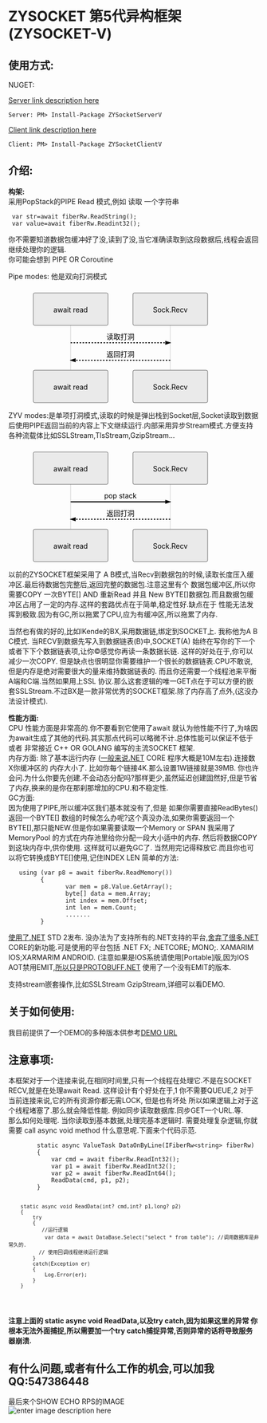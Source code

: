 <!DOCTYPE html>
<html>

<head>
  <meta charset="utf-8">
  <meta name="viewport" content="width=device-width, initial-scale=1.0">
  <title>README</title>
  <link rel="stylesheet" href="https://stackedit.io/style.css" />
</head>

<body class="stackedit">
  <div class="stackedit__html"><h1 id="zysocket-第5代异构框架zysocket-v">ZYSOCKET 第5代异构框架(ZYSOCKET-V)</h1>
<h2 id="使用方式">使用方式:</h2>
<p>NUGET:</p>
<p><a href="%28https://www.nuget.org/packages/ZYSocketServerV%29">Server link description here</a></p>
<pre><code>Server: PM&gt; Install-Package ZYSocketServerV
</code></pre>
<p><a href="https://www.nuget.org/packages/ZYSocketClientV">Client link description here</a></p>
<pre><code>Client: PM&gt; Install-Package ZYSocketClientV
</code></pre>
<h2 id="介绍">介绍:</h2>
<p><strong>构架:</strong><br>
采用PopStack的PIPE Read 模式,例如 读取 一个字符串</p>
<pre><code> var str=await fiberRw.ReadString(); 
 var value=await fiberRw.Readint32();
</code></pre>
<p>你不需要知道数据包缓冲好了没,读到了没,当它准确读取到这段数据后,线程会返回继续处理你的逻辑.<br>
你可能会想到  PIPE OR  Coroutine</p>
<p>Pipe modes: 他是双向打洞模式</p>
<div class="mermaid"><svg xmlns="http://www.w3.org/2000/svg" id="mermaid-svg-5ApVsPaomOL1G7IG" style="max-width:450px;" viewBox="-50 -10 450 231" width="100%" height="100%"><g /><g><line class="actor-line" id="actor247" stroke="#999" stroke-width="0.5px" x1="75" y1="5" x2="75" y2="220" /><rect class="actor" fill="#eaeaea" stroke="#666" x="0" y="0" width="150" height="65" rx="3" ry="3" /><text class="actor" style="text-anchor: middle;" alignment-baseline="central" dominant-baseline="central" x="75" y="32.5"><tspan x="75" dy="0">await read</tspan></text></g><g><line class="actor-line" id="actor248" stroke="#999" stroke-width="0.5px" x1="275" y1="5" x2="275" y2="220" /><rect class="actor" fill="#eaeaea" stroke="#666" x="200" y="0" width="150" height="65" rx="3" ry="3" /><text class="actor" style="text-anchor: middle;" alignment-baseline="central" dominant-baseline="central" x="275" y="32.5"><tspan x="275" dy="0">Sock.Recv</tspan></text></g><defs><marker id="arrowhead" refX="5" refY="2" markerWidth="6" markerHeight="4" orient="auto"><path d="M 0 0 V 4 L 6 2 Z" /></marker></defs><defs><marker id="crosshead" refX="16" refY="4" markerWidth="15" markerHeight="8" orient="auto"><path style="stroke-dasharray: 0px, 0px;" fill="black" stroke="#000000" stroke-width="1px" d="M 9 2 V 6 L 16 4 Z" /><path style="stroke-dasharray: 0px, 0px;" fill="none" stroke="#000000" stroke-width="1px" d="M 0 1 L 6 7 M 6 1 L 0 7" /></marker></defs><g><text class="messageText" style="text-anchor: middle;" x="175" y="93">读取打洞</text><line class="messageLine1" style="fill: none; stroke-dasharray: 3px, 3px;" marker-end="url(&quot;#arrowhead&quot;)" stroke="black" stroke-width="2" x1="75" y1="100" x2="275" y2="100" /></g><g><text class="messageText" style="text-anchor: middle;" x="175" y="128">返回打洞</text><line class="messageLine1" style="fill: none; stroke-dasharray: 3px, 3px;" marker-end="url(&quot;#arrowhead&quot;)" stroke="black" stroke-width="2" x1="275" y1="135" x2="75" y2="135" /></g><g><rect class="actor" fill="#eaeaea" stroke="#666" x="0" y="155" width="150" height="65" rx="3" ry="3" /><text class="actor" style="text-anchor: middle;" alignment-baseline="central" dominant-baseline="central" x="75" y="187.5"><tspan x="75" dy="0">await read</tspan></text></g><g><rect class="actor" fill="#eaeaea" stroke="#666" x="200" y="155" width="150" height="65" rx="3" ry="3" /><text class="actor" style="text-anchor: middle;" alignment-baseline="central" dominant-baseline="central" x="275" y="187.5"><tspan x="275" dy="0">Sock.Recv</tspan></text></g></svg></div>
<p>ZYV modes:是单项打洞模式,读取的时候是弹出栈到Socket层,Socket读取到数据后使用PIPE返回当前的内容上下文继续运行.内部采用异步Stream模式.方便支持各种流载体比如SSLStream,TlsStream,GzipStream…</p>
<div class="mermaid"><svg xmlns="http://www.w3.org/2000/svg" id="mermaid-svg-WkxWEOqkKpKh33HE" style="max-width:450px;" viewBox="-50 -10 450 231" width="100%" height="100%"><g /><g><line class="actor-line" id="actor249" stroke="#999" stroke-width="0.5px" x1="75" y1="5" x2="75" y2="220" /><rect class="actor" fill="#eaeaea" stroke="#666" x="0" y="0" width="150" height="65" rx="3" ry="3" /><text class="actor" style="text-anchor: middle;" alignment-baseline="central" dominant-baseline="central" x="75" y="32.5"><tspan x="75" dy="0">await read</tspan></text></g><g><line class="actor-line" id="actor250" stroke="#999" stroke-width="0.5px" x1="275" y1="5" x2="275" y2="220" /><rect class="actor" fill="#eaeaea" stroke="#666" x="200" y="0" width="150" height="65" rx="3" ry="3" /><text class="actor" style="text-anchor: middle;" alignment-baseline="central" dominant-baseline="central" x="275" y="32.5"><tspan x="275" dy="0">Sock.Recv</tspan></text></g><defs><marker id="arrowhead" refX="5" refY="2" markerWidth="6" markerHeight="4" orient="auto"><path d="M 0 0 V 4 L 6 2 Z" /></marker></defs><defs><marker id="crosshead" refX="16" refY="4" markerWidth="15" markerHeight="8" orient="auto"><path style="stroke-dasharray: 0px, 0px;" fill="black" stroke="#000000" stroke-width="1px" d="M 9 2 V 6 L 16 4 Z" /><path style="stroke-dasharray: 0px, 0px;" fill="none" stroke="#000000" stroke-width="1px" d="M 0 1 L 6 7 M 6 1 L 0 7" /></marker></defs><g><text class="messageText" style="text-anchor: middle;" x="175" y="93">pop stack</text><line class="messageLine0" style="fill: none;" marker-end="url(&quot;#arrowhead&quot;)" stroke="black" stroke-width="2" x1="75" y1="100" x2="275" y2="100" /></g><g><text class="messageText" style="text-anchor: middle;" x="175" y="128">返回打洞</text><line class="messageLine1" style="fill: none; stroke-dasharray: 3px, 3px;" marker-end="url(&quot;#arrowhead&quot;)" stroke="black" stroke-width="2" x1="275" y1="135" x2="75" y2="135" /></g><g><rect class="actor" fill="#eaeaea" stroke="#666" x="0" y="155" width="150" height="65" rx="3" ry="3" /><text class="actor" style="text-anchor: middle;" alignment-baseline="central" dominant-baseline="central" x="75" y="187.5"><tspan x="75" dy="0">await read</tspan></text></g><g><rect class="actor" fill="#eaeaea" stroke="#666" x="200" y="155" width="150" height="65" rx="3" ry="3" /><text class="actor" style="text-anchor: middle;" alignment-baseline="central" dominant-baseline="central" x="275" y="187.5"><tspan x="275" dy="0">Sock.Recv</tspan></text></g></svg></div>
<p>以前的ZYSOCKET框架采用了 A B模式,当Recv到数据包的时候,读取长度压入缓冲区.最后待数据包完整后,返回完整的数据包.注意这里有个 数据包缓冲区,所以你需要COPY 一次BYTE[] AND 重新Read 并且 New BYTE[]数据包.而且数据包缓冲区占用了一定的内存.这样的套路优点在于简单,稳定性好.缺点在于 性能无法发挥到极致.因为有GC,所以拖累了CPU,应为有缓冲区,所以拖累了内存.</p>
<p>当然也有做的好的,比如IKende的BX,采用数据链,绑定到SOCKET上. 我称他为A B C模式. 当RECV到数据先写入到数据链表(B)中,SOCKET(A) 始终在写你的下一个或者下下个数据链表项,让你©感觉你再读一条数据长链. 这样的好处在于,你可以减少一次COPY. 但是缺点也很明显你需要维护一个很长的数据链表.CPU不敢说,但是内存是绝对需要很大的量来维持数据链表的. 而且你还需要一个线程池来平衡A端和C端.当然如果用上SSL 协议.那么这套逻辑的唯一GET点在于可以方便的嵌套SSLStream.不过BX是一款非常优秀的SOCKET框架.除了内存高了点外,(这没办法设计模式).</p>
<p><strong>性能方面:</strong><br>
CPU 性能方面是非常高的.你不要看到它使用了await 就认为他性能不行了,为啥因为await生成了其他的代码.其实那点代码可以略微不计.总体性能可以保证不低于 或者 非常接近 C++ OR GOLANG 编写的主流SOCKET 框架.<br>
内存方面: 除了基本运行内存 (<a href="http://xn--4gqy23dt3sh4i.NET">一般来说.NET</a> CORE 程序大概是10M左右).连接数X你缓冲区的 内存大小了. 比如你每个链接4K.那么设置1W链接就是39MB. 你也许会问.为什么你要先创建.不会动态分配吗?那样更少,虽然延迟创建固然好,但是节省了内存,换来的是你在那刹那增加的CPU.和不稳定性.<br>
GC方面:<br>
因为使用了PIPE,所以缓冲区我们基本就没有了,但是 如果你需要直接ReadBytes() 返回一个BYTE[] 数组的时候怎么办呢?这个真没办法,如果你需要返回一个BYTE[],那只能NEW.但是你如果需要读取一个Memory or SPAN 我采用了 MemoryPool 的方式在内存池里给你分配一段大小适中的内存. 然后将数据COPY到这块内存中,供你使用. 这样就可以避免GC了. 当然用完记得释放它.而且你也可以将它转换成BYTE[]使用,记住INDEX LEN 简单的方法:</p>
<pre><code>   using (var p8 = await fiberRw.ReadMemory())
         {
                var mem = p8.Value.GetArray();
                byte[] data = mem.Array;
                int index = mem.Offset;
                int len = mem.Count;
                .......
         }
</code></pre>
<p><a href="http://xn--ykq9w171g.NET">使用了.NET</a> STD 2发布. 没办法为了支持所有的.NET支持的平台,<a href="http://xn--ykqt1xwveipaw49k.NET">舍弃了很多.NET</a> CORE的新功能.可是使用的平台包括 .NET FX; .NETCORE; MONO;. XAMARIM IOS;XARMARIM ANDROID. (注意如果是IOS系统请使用[Portable]版,因为IOS AOT禁用EMIT,<a href="http://xn--PROTOBUFF-927nx55bi25bdyk.NET">所以只是PROTOBUFF.NET</a> 使用了一个没有EMIT的版本.</p>
<p>支持stream嵌套操作,比如SSLStream GzipStream,详细可以看DEMO.</p>
<h2 id="关于如何使用">关于如何使用:</h2>
<p>我目前提供了一个DEMO的多种版本供参考<a href="https://github.com/luyikk/ZYSOCKET-V/tree/master/Demo">DEMO URL</a></p>
<h2 id="注意事项"><strong>注意事项:</strong></h2>
<p>本框架对于一个连接来说,在相同时间里,只有一个线程在处理它.不是在SOCKET RECV,就是在处理await Read. 这样设计有个好处在于,1 你不需要QUEUE,2 对于当前连接来说,它的所有资源你都无需LOCK, 但是也有坏处 所以如果逻辑上对于这个线程堵塞了.那么就会降低性能. 例如同步读取数据库.同步GET一个URL.等.<br>
那么如何处理呢. 当你读取到基本数据,处理完基本逻辑时. 需要处理复杂逻辑,你就需要  call async void method 什么意思呢.下面来个代码示范.</p>
<pre><code>        static async ValueTask DataOnByLine(IFiberRw&lt;string&gt; fiberRw)
        {
            var cmd = await fiberRw.ReadInt32();
            var p1 = await fiberRw.ReadInt32();
            var p2 = await fiberRw.ReadInt64();
            ReadData(cmd, p1, p2);
        }

        static async void ReadData(int? cmd,int? p1,long? p2)
        {
            try
            {
               //运行逻辑
                var data = await DataBase.Select("select * from table"); //调用数据库是非常久的.
              // 使用回调线程继续运行逻辑
            }
            catch(Exception er)
            {
                Log.Error(er);
            }
        }
</code></pre>
<p><strong>注意上面的 static async void ReadData,以及try catch,因为如果这里的异常 你根本无法外面捕捉,所以需要加一个try catch捕捉异常,否则异常的话将导致服务器崩溃.</strong></p>
<h2 id="有什么问题或者有什么工作的机会可以加我qq547386448">有什么问题,或者有什么工作的机会,可以加我QQ:547386448</h2>
<p>最后来个SHOW ECHO RPS的IMAGE<br>
<img alt="enter image description here" src="https://github.com/luyikk/ZYSOCKET-V/blob/master/Benchmarks/echoBenchmarks.png?raw=true"></p>
</div>
</body>

</html>
